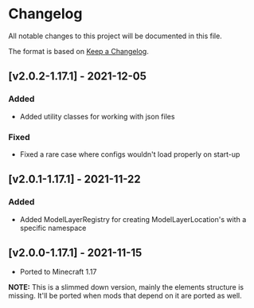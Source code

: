 # Changelog
All notable changes to this project will be documented in this file.

The format is based on [Keep a Changelog].

## [v2.0.2-1.17.1] - 2021-12-05
### Added
- Added utility classes for working with json files
### Fixed
- Fixed a rare case where configs wouldn't load properly on start-up

## [v2.0.1-1.17.1] - 2021-11-22
### Added
- Added ModelLayerRegistry for creating ModelLayerLocation's with a specific namespace

## [v2.0.0-1.17.1] - 2021-11-15
- Ported to Minecraft 1.17

**NOTE:** This is a slimmed down version, mainly the elements structure is missing. It'll be ported when mods that depend on it are ported as well.

[Keep a Changelog]: https://keepachangelog.com/en/1.0.0/
